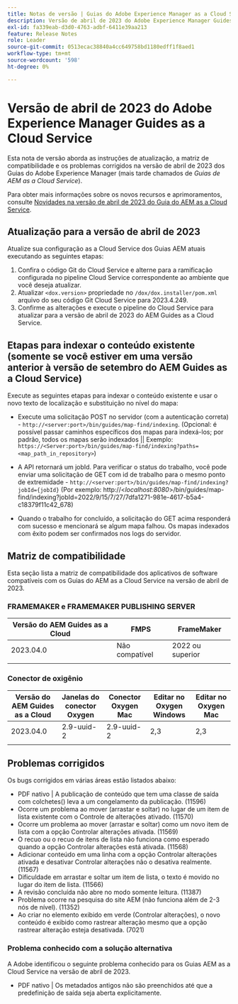 ```yaml
---
title: Notas de versão | Guias do Adobe Experience Manager as a Cloud Service, versão de abril de 2023
description: Versão de abril de 2023 do Adobe Experience Manager Guides as a Cloud Service
exl-id: fa339eab-d3d0-4763-adbf-6411e39aa213
feature: Release Notes
role: Leader
source-git-commit: 0513ecac38840a4cc649758bd1180edff1f8aed1
workflow-type: tm+mt
source-wordcount: '598'
ht-degree: 0%

---
```


# Versão de abril de 2023 do Adobe Experience Manager Guides as a Cloud Service

Esta nota de versão aborda as instruções de atualização, a matriz de compatibilidade e os problemas corrigidos na versão de abril de 2023 dos Guias do Adobe Experience Manager (mais tarde chamados de *Guias de AEM as a Cloud Service*).

Para obter mais informações sobre os novos recursos e aprimoramentos, consulte [Novidades na versão de abril de 2023 do Guia do AEM as a Cloud Service](whats-new-2023.4.0.md).

## Atualização para a versão de abril de 2023

Atualize sua configuração as a Cloud Service dos Guias AEM atuais executando as seguintes etapas:

1. Confira o código Git do Cloud Service e alterne para a ramificação configurada no pipeline Cloud Service correspondente ao ambiente que você deseja atualizar.
2. Atualizar `<dox.version>` propriedade no `/dox/dox.installer/pom.xml` arquivo do seu código Git Cloud Service para 2023.4.249.
3. Confirme as alterações e execute o pipeline do Cloud Service para atualizar para a versão de abril de 2023 do AEM Guides as a Cloud Service.

## Etapas para indexar o conteúdo existente (somente se você estiver em uma versão anterior à versão de setembro do AEM Guides as a Cloud Service)

Execute as seguintes etapas para indexar o conteúdo existente e usar o novo texto de localização e substituição no nível do mapa:

* Execute uma solicitação POST no servidor (com a autenticação correta) - `http://<server:port>/bin/guides/map-find/indexing`.
(Opcional: é possível passar caminhos específicos dos mapas para indexá-los; por padrão, todos os mapas serão indexados || Exemplo: `https://<Server:port>/bin/guides/map-find/indexing?paths=<map_path_in_repository>`)

* A API retornará um jobId. Para verificar o status do trabalho, você pode enviar uma solicitação de GET com id de trabalho para o mesmo ponto de extremidade - `http://<server:port>/bin/guides/map-find/indexing?jobId={jobId}`
(Por exemplo: http://&lt;_localhost:8080_>/bin/guides/map-find/indexing?jobId=2022/9/15/7/27/7dfa1271-981e-4617-b5a4-c18379f11c42_678)

* Quando o trabalho for concluído, a solicitação do GET acima responderá com sucesso e mencionará se algum mapa falhou. Os mapas indexados com êxito podem ser confirmados nos logs do servidor.

## Matriz de compatibilidade

Esta seção lista a matriz de compatibilidade dos aplicativos de software compatíveis com os Guias do AEM as a Cloud Service na versão de abril de 2023.

### FRAMEMAKER e FRAMEMAKER PUBLISHING SERVER

| Versão do AEM Guides as a Cloud | FMPS | FrameMaker |
| --- | --- | --- |
| 2023.04.0 | Não compatível | 2022 ou superior |
| | | |


### Conector de oxigênio

| Versão do AEM Guides as a Cloud | Janelas do conector Oxygen | Conector Oxygen Mac | Editar no Oxygen Windows | Editar no Oxygen Mac |
| --- | --- | --- | --- | --- |
| 2023.04.0 | 2.9-uuid-2 | 2.9-uuid-2 | 2,3 | 2,3 |
|  |  |  |  |



## Problemas corrigidos

Os bugs corrigidos em várias áreas estão listados abaixo:

* PDF nativo | A publicação de conteúdo que tem uma classe de saída com colchetes() leva a um congelamento da publicação. (11596)
* Ocorre um problema ao mover (arrastar e soltar) no lugar de um item de lista existente com o Controle de alterações ativado. (11570)
* Ocorre um problema ao mover (arrastar e soltar) como um novo item de lista com a opção Controlar alterações ativada. (11569)
* O recuo ou o recuo de itens de lista não funciona como esperado quando a opção Controlar alterações está ativada. (11568)
* Adicionar conteúdo em uma linha com a opção Controlar alterações ativada e desativar Controlar alterações não o desativa realmente. (11567)
* Dificuldade em arrastar e soltar um item de lista, o texto é movido no lugar do item de lista. (11566)
* A revisão concluída não abre no modo somente leitura. (11387)
* Problema ocorre na pesquisa do site AEM (não funciona além de 2-3 nós de nível). (11352)
* Ao criar no elemento exibido em verde (Controlar alterações), o novo conteúdo é exibido como rastrear alteração mesmo que a opção rastrear alteração esteja desativada. (7021)

### Problema conhecido com a solução alternativa

A Adobe identificou o seguinte problema conhecido para os Guias AEM as a Cloud Service na versão de abril de 2023.

* PDF nativo | Os metadados antigos não são preenchidos até que a predefinição de saída seja aberta explicitamente.

